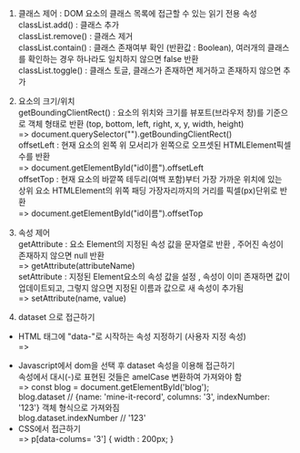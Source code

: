 1. 클래스 제어 : DOM 요소의 클래스 목록에 접근할 수 있는 읽기 전용 속성  
   classList.add() : 클래스 추가  
   classList.remove() : 클래스 제거  
   classList.contain() : 클래스 존재여부 확인 (반환값 : Boolean), 여러개의 클래스를 확인하는 경우 하나라도 일치하지 않으면 false 반환  
   classList.toggle() : 클래스 토글, 클래스가 존재하면 제거하고 존재하지 않으면 추가

2. 요소의 크기/위치  
   getBoundingClientRect() : 요소의 위치와 크기를 뷰포트(브라우저 창)를 기준으로 객체 형태로 반환 (top, bottom, left, right, x, y, width, height)  
   => document.querySelector("").getBoundingClientRect()  
   offsetLeft : 현재 요소의 왼쪽 위 모서리가 왼쪽으로 오프셋된 HTMLElement픽셀 수를 반환  
   => document.getElementById("id이름").offsetLeft  
   offsetTop : 현재 요소의 바깥쪽 테두리(여백 포함)부터 가장 가까운 위치에 있는 상위 요소 HTMLElement의 위쪽 패딩 가장자리까지의 거리를 픽셀(px)단위로 반환  
   => document.getElementById("id이름").offsetTop

3. 속성 제어  
   getAttribute : 요소 Element의 지정된 속성 값을 문자열로 반환 , 주어진 속성이 존재하지 않으면 null 반환  
   => getAttribute(attributeName)  
   setAttribute : 지정된 Element요소의 속성 값을 설정 , 속성이 이미 존재하면 값이 업데이트되고, 그렇지 않으면 지정된 이름과 값으로 새 속성이 추가됨  
   => setAttribute(name, value)

4. dataset 으로 접근하기

-   HTML 태그에 "data-"로 시작하는 속성 지정하기 (사용자 지정 속성)  
    => <p id="blog" data-name="mine-it-record" data-columns="3" data-index-number="123"></p>
-   Javascript에서 dom을 선택 후 dataset 속성을 이용해 접근하기  
    속성에서 대시(-)로 표현된 것들은 amelCase 변환하여 가져와야 함  
    => const blog = document.getElementById('blog');  
    blog.dataset // {name: 'mine-it-record', columns: '3', indexNumber: '123'} 객체 형식으로 가져와짐  
    blog.dataset.indexNumber // '123'
-   CSS에서 접근하기  
    => p[data-colums= '3'] { width : 200px; }
